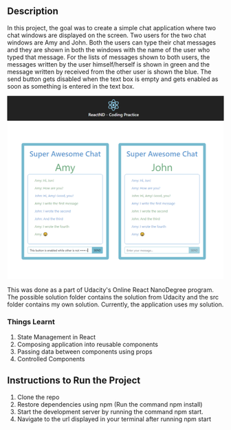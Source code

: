 ## Description

In this project, the goal was to create a simple chat application where two chat windows are displayed on the screen. Two users for the two chat windows are Amy and John. Both the users can type their chat messages and they are shown in both the windows with the name of the user who typed that message. For the lists of messages shown to both users, the messages written by the user himself/herself is shown in green and the message written by received from the other user is shown the blue. The send button gets disabled when the text box is empty and gets enabled as soon as something is entered in the text box. 

![Simple Chat App](screenshot.png)

This was done as a part of Udacity's Online React NanoDegree program. The possible solution folder contains the solution from Udacity and the src folder contains my own solution. Currently, the application uses my solution.

### Things Learnt

1. State Management in React
2. Composing application into reusable components
3. Passing data between components using props
4. Controlled Components

## Instructions to Run the Project

1. Clone the repo
2. Restore dependencies using npm (Run the command npm install)
3. Start the development server by running the command npm start.
4. Navigate to the url displayed in your terminal after running npm start
